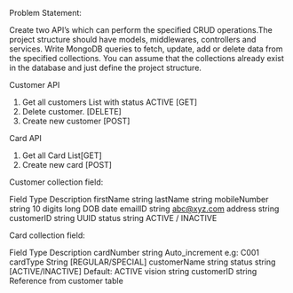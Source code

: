Problem Statement:

Create two API’s which can perform the specified CRUD operations.The project structure should
have models, middlewares, controllers and services. Write MongoDB queries to fetch, update,
add or delete data from the specified collections. You can assume that the collections already
exist in the database and just define the project structure.


Customer API

1. Get all customers List with status ACTIVE [GET]
2. Delete customer. [DELETE]
3. Create new customer [POST]


Card API

1. Get all Card List[GET]
2. Create new card [POST]


Customer collection field:

Field                            Type                       Description
firstName                        string
lastName                         string
mobileNumber                     string                    10 digits long
DOB date
emailID                          string                    abc@xyz.com
address                          string
customerID                       string                    UUID
status                           string                    ACTIVE / INACTIVE


Card collection field:

Field                            Type                        Description
cardNumber                       string                      Auto_increment e.g: C001
cardType                         String                      [REGULAR/SPECIAL]
customerName                     string
status                           string                      [ACTIVE/INACTIVE] Default: ACTIVE
vision                           string
customerID                       string                      Reference from customer
table